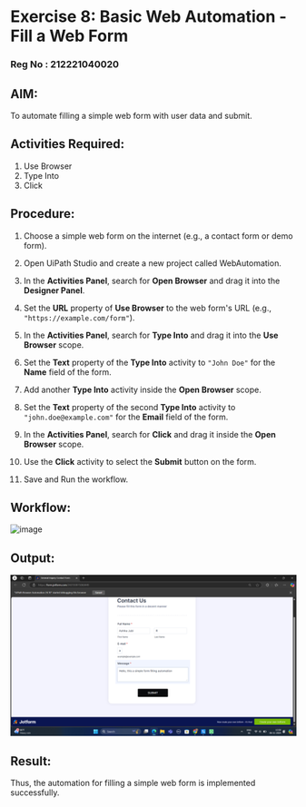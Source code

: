 # Exercise 8: Basic Web Automation - Fill a Web Form

### Reg No : 212221040020

## AIM: 
  To automate filling a simple web form with user data and submit.

## Activities Required:
  1. Use Browser
  2. Type Into
  3. Click

## Procedure:
  1. Choose a simple web form on the internet (e.g., a contact form or demo form).
  
  2. Open UiPath Studio and create a new project called WebAutomation.
  
  3. In the **Activities Panel**, search for **Open Browser** and drag it into the **Designer Panel**.
  
  4. Set the **URL** property of **Use Browser** to the web form's URL (e.g., `"https://example.com/form"`).
  
  5. In the **Activities Panel**, search for **Type Into** and drag it into the **Use Browser** scope.
  
  6. Set the **Text** property of the **Type Into** activity to `"John Doe"` for the **Name** field of the form.
  
  7. Add another **Type Into** activity inside the **Open Browser** scope.
  
  8. Set the **Text** property of the second **Type Into** activity to `"john.doe@example.com"` for the **Email** field of the form.
  
  9. In the **Activities Panel**, search for **Click** and drag it inside the **Open Browser** scope.
  
  10. Use the **Click** activity to select the **Submit** button on the form.
  
  11. Save and Run the workflow.

## Workflow:
![image](https://github.com/user-attachments/assets/ec63076e-ef26-44e0-9a43-de7d8fd95647)

## Output:
![alt text](image.png)

## Result:
  Thus, the automation for filling a simple web form is implemented successfully.
